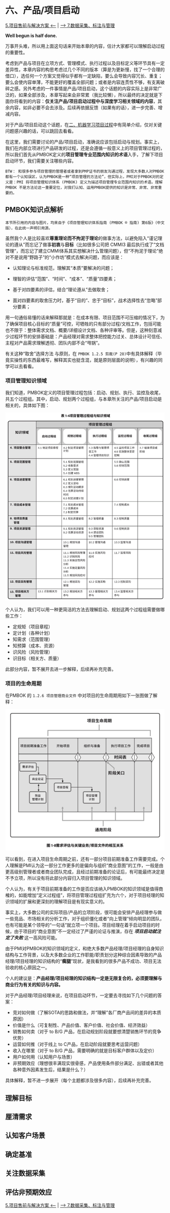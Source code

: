# 六、产品/项目启动

[5.项目售前与解决方案 <--](/chapter-05/ch05_Project-Consulting-and-Solutions.md) | [--> 7.数据采集、标注与管理](/chapter-07/ch07_Data-Collection-Labeling-and-Management.md)

**Well begun is half done.**  

万事开头难，所以用上面这句话来开始本章的内容，估计大家都可以理解启动过程的重要性。  

考虑到产品与项目在立项方式、管理模式、执行过程以及目标定义等环节具有一定差异性，本章内容的构思考虑过几个不同的版本（算是为更新慢，找了一个合理的借口），选任何一个方案又觉得似乎都有一定缺陷，要么会导致内容冗长、重复；要么会使内容单薄，不能更好的覆盖全部问题；或者是内容连贯性不够，有支离破碎之感。另外考虑的一件事情是产品/项目启动，这个话题的内容实际上是非常广泛的，如果全部涉及，本章写起来会非常累（我比较懒），所以最终的决定就是下面你将看到的内容：**仅关注产品/项目启动过程中与深度学习相关领域的内容**，其余内容，如非必要不会去涉及。后续再依据反馈（如果有的话），进一步完善、增减内容。  

对于产品/项目启动这个话题，在[二、机器学习项目过程](/chapter-02/ch02_Lifecycle-of-a-ML-Project.md)中有简单介绍，仅对关键问题感兴趣的话，可以跳回去看看。  

在这里，我们需要讨论的产品/项目启动，准确说应该包括启动与规划。事实上，我们在内部立项进行产品研发的过程，还是会遵循一般意义上的项目管理过程的，所以我们首先从PMBOK定义的**项目管理专业范围内知识的术语**入手，了解下项目启动环节，我们需要关注哪些内容。  

`BTW： 和很多参与项目管理的管理者或者拿到PMP证书的朋友沟通过程，发现大多数人对PMBOK都有一个认知误区，认为PMBOK是一种“项目管理的方法论”，但实际上，PMI对于PMBOK对的定义是：PMI 将项目管理知识体系 (PMBOK) 定义为描述项目管理专业范围内知识的术语。理解 PMBOK 不是方法论这一重要定位，对我们认知、运用PMBOK提供的知识是非常、非常、非常重要的。`

## PMBOK知识点解析

`本节所引用的内容与图片，均来自于《项目管理知识体系指南 (PMBOK ® 指南) 第6版》（中文版），在此统一声明引用源。`

虽然我个人是比较喜欢**尊重理论而不拘泥于理论**的做事方法，以避免陷入“谨记理论的遵从”而忘记了做事**初衷**与**目标**（比如很多公司把 CMMI3 最后执行成了“文档管理”，而忘记了建立CMMI体系其实想解决什么管理问题），但“不拘泥于理论”绝对不是说用“野路子”的“小作坊”模式去解决问题，而应该是：  

  - 认知理论与标准规范，理解其“本质”要解决的问题；

  - 理智的评估“范围”、“时间”、“成本”、“质量”四要素；

  - 基于对四要素的评估，结合“理论遵从”去做取舍；

  - 面对四要素的取舍压力时，基于“目的”、忠于“目标”，战术选择性去“忽略”部分要素；

用一句通俗易懂的话来解释那就是：在成本有限、项目范围不可压缩的情况下，为了确保项目核心目标的“质量”可控，可牺牲的只有部分过程/文档工作，包括可能也不限于：整体需求文档、概要/详细设计文档、各种评审等。但是，这种刻意减少过程环节的安排基础是：产品经理对需求整体把控能力过关、总体设计可信任、主程对产品需求理解透彻、团队内部不会“甩锅”。  

有关这种“取舍”选择方法
与原则，在 `PMBOK 1.2.5 剪裁(P 28)`中有具体解释（毕竟实操性的东西最难写，解释其实也挺含混，就是原则层面的说明），有兴趣的同学可以去看看。  

### 项目管理知识领域

我们知道，PMBOK定义的项目管理过程包括：启动、规划、执行、监控及收尾，共五个过程组。其中，启动、规划两个过程组，与本章所关注的产品/项目启动是相关的，具体如下图：  

![ch06-01](/res/ch06/ch06-01.jpg)

个人认为，我们可以用一种更简洁的方法去理解启动、规划这两个过程组需要做哪些工作：  

- 定规矩（项目章程）
- 定计划（各种计划）
- 知需求（范围管理）
- 知预算（成本、资源）
- 识风险（风险管理）
- 识目标（相关方、质量）

此部分内容，暂不展开去进一步解释，后续再补充完善。  

### 项目的生命周期

在PMBOK 的 `1.2.6 项目管理商业文件` 中对项目的生命周期用如下一张图做了解释：

![ch06-02](/res/ch06/ch06-02.jpg)

可以看到，在进入项目生命周期之前，还有一部分项目前期准备工作需要完成。个人理解是PMI认为这一部分工作更多的是偏向与组织“商业意图”的工作，一般是由更高级别管理者或者商业团队完成，且经过前期准备的论证后，有可能最终决定是不予立项，所以没有将此部分内容归入项目管理的知识领域。  

个人认为，有关于项目前期准备的工作是否应该纳入PMBOK的知识领域是值得商榷的，如能增加“定义过程组”，将项目管理过程组扩充为六个，对于项目经理的知识领域的扩展和更深刻的理解项目是有现实意义的。  

事实上，大多数公司的实际项目/产品的立项阶段，很可能会安排产品经理参与做一些竞品、市场相关的分析工作，对于组织僵化或者“向上管理”倾向明显的团队，也有可能是某个领导的“一句话”就立项一个项目。项目经理在着手启动项目的时候，由于项目的“商业意图”不一定经过了严谨的论证与推演，存在 **_项目启动就注定了失败_** 这一高风险可能。  

由于PMI对PMBOK的知识领域的定义，和绝大多数产品经理/项目经理的自身知识结构与工作背景，以及大多数企业的工作职能/职责划分这种综合因素导致的产品经理/项目经理的知识结构的“**瘸腿**”现状，是我看到的很多产品不成功、项目无法验收的核心原因之一。  

个人的建议是：**产品经理/项目经理的知识结构一定是无限复合的，必须要理解与商业行为有关的知识与内容。**  

对于产品经理/项目经理来说，在项目启动环节，一定要去寻找如下几个问题的答案：  

- 竞对如何做（了解SOTA的思路和做法，并“理解”各厂商产品间的差异的本质原因）
- 价值是什么（可复制性、产品价值、客户价值、社会价值、经济效益）
- 销售如何卖（对于 to B/G 产品，在启动规划阶段就要想清楚销售环节的竞争优势）
- 运营如何推（对于线上 to C产品，在启动阶段就要思考运营问题）
- 收入在哪里（对于 to B/G 产品，需要明确的就是目标客户群体以及定价）
- 用户如何用（认知用户与场景）
- 非预期效应（理想很丰满现实很骨感，产品使用条件部分满足、出错或者其他各种意外因素发生后，结果是什么？）

具体解释，暂不进一步展开（每个主题都涉及很多内容），后续再补充完善。  

## 理解目标


## 厘清需求


## 认知客户场景


## 确定基准


## 关注数据采集


## 评估非预期效应



[5.项目售前与解决方案 <--](/chapter-05/ch05_Project-Consulting-and-Solutions.md) | [--> 7.数据采集、标注与管理](/chapter-07/ch07_Data-Collection-Labeling-and-Management.md)